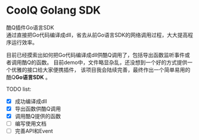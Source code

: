 # CoolQ Golang SDK
酷Q插件Go语言SDK  
通过直接把Go代码编译成dll，省去从前Go语言SDK的网络调用过程，大大提高程序运行效率。

目前已经摸索出如何把Go代码编译成dll供酷Q调用了，包括导出函数监听事件或者调用酷Q的函数。
目前demo中，文件略显杂乱，还没想到一个好的方式提供一个优雅的接口给大家便携插件，
该项目我会陆续完善，最终作出一个简单易用的酷Q**Go语言SDK** 。



TODO list:
- [x] 成功编译成dll
- [x] 导出函数供酷Q调用
- [x] 调用酷Q提供的函数
- [ ] 编写使用文档
- [ ] 完善API和Event